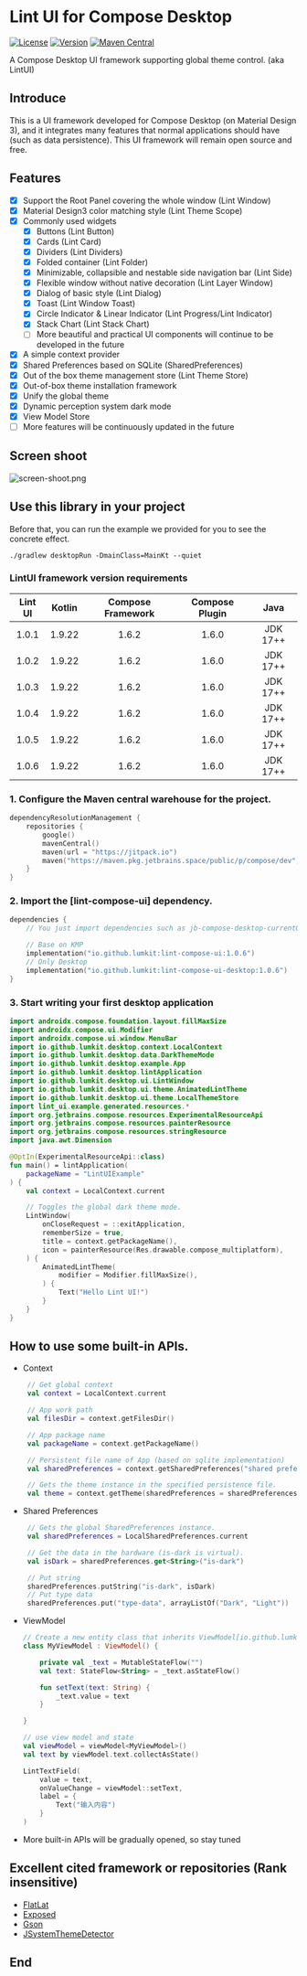 # Lint UI for Compose Desktop

[![License](https://img.shields.io/github/license/lumkit/lint-ui)](LICENSE)
[![Version](https://img.shields.io/github/v/release/lumkit/lint-ui?include_prereleases)](https://github.com/lumkit/lint-ui/releases)
[![Maven Central](https://img.shields.io/maven-central/v/io.github.lumkit/lint-compose-ui)](https://central.sonatype.com/artifact/io.github.lumkit/lint-compose-ui/)

A Compose Desktop UI framework supporting global theme control. (aka LintUI)

## Introduce

This is a UI framework developed for Compose Desktop (on Material Design 3),
and it integrates many features that normal applications
should have (such as data persistence).
This UI framework will remain open source and free.

## Features

- [x] Support the Root Panel covering the whole window (Lint Window)
- [x] Material Design3 color matching style (Lint Theme Scope)
- [x] Commonly used widgets
    - [x] Buttons (Lint Button)
    - [x] Cards (Lint Card)
    - [x] Dividers (Lint Dividers)
    - [x] Folded container (Lint Folder)
    - [x] Minimizable, collapsible and nestable side navigation bar (Lint Side)
    - [x] Flexible window without native decoration (Lint Layer Window)
    - [x] Dialog of basic style (Lint Dialog)
    - [x] Toast (Lint Window Toast)
    - [x] Circle Indicator & Linear Indicator (Lint Progress/Lint Indicator)
    - [x] Stack Chart (Lint Stack Chart)
    - [ ] More beautiful and practical UI components will continue to be developed in the future
- [x] A simple context provider
- [x] Shared Preferences based on SQLite (SharedPreferences)
- [x] Out of the box theme management store (Lint Theme Store)
- [x] Out-of-box theme installation framework
- [x] Unify the global theme
- [x] Dynamic perception system dark mode
- [x] View Model Store
- [ ] More features will be continuously updated in the future

## Screen shoot

![screen-shoot.png](static/img/screen-shoot.png)

## Use this library in your project

Before that, you can run the example we provided for you to see the concrete effect.

```shell
./gradlew desktopRun -DmainClass=MainKt --quiet
```

### LintUI framework version requirements

| Lint UI | Kotlin | Compose Framework | Compose Plugin |   Java   |
|:-------:|:------:|:-----------------:|:--------------:|:--------:|
|  1.0.1  | 1.9.22 |       1.6.2       |     1.6.0      | JDK 17++ |
|  1.0.2  | 1.9.22 |       1.6.2       |     1.6.0      | JDK 17++ |
|  1.0.3  | 1.9.22 |       1.6.2       |     1.6.0      | JDK 17++ |
|  1.0.4  | 1.9.22 |       1.6.2       |     1.6.0      | JDK 17++ |
|  1.0.5  | 1.9.22 |       1.6.2       |     1.6.0      | JDK 17++ |
|  1.0.6  | 1.9.22 |       1.6.2       |     1.6.0      | JDK 17++ |

### 1. Configure the Maven central warehouse for the project.

```kotlin
dependencyResolutionManagement {
    repositories {
        google()
        mavenCentral()
        maven(url = "https://jitpack.io")
        maven("https://maven.pkg.jetbrains.space/public/p/compose/dev")
    }
}
```

### 2. Import the [lint-compose-ui] dependency.

```kotlin
dependencies {
    // You just import dependencies such as jb-compose-desktop-currentOs and jb-compose-components-resources.

    // Base on KMP
    implementation("io.github.lumkit:lint-compose-ui:1.0.6")
    // Only Desktop
    implementation("io.github.lumkit:lint-compose-ui-desktop:1.0.6")
}
```

### 3. Start writing your first desktop application

```kotlin
import androidx.compose.foundation.layout.fillMaxSize
import androidx.compose.ui.Modifier
import androidx.compose.ui.window.MenuBar
import io.github.lumkit.desktop.context.LocalContext
import io.github.lumkit.desktop.data.DarkThemeMode
import io.github.lumkit.desktop.example.App
import io.github.lumkit.desktop.lintApplication
import io.github.lumkit.desktop.ui.LintWindow
import io.github.lumkit.desktop.ui.theme.AnimatedLintTheme
import io.github.lumkit.desktop.ui.theme.LocalThemeStore
import lint_ui.example.generated.resources.*
import org.jetbrains.compose.resources.ExperimentalResourceApi
import org.jetbrains.compose.resources.painterResource
import org.jetbrains.compose.resources.stringResource
import java.awt.Dimension

@OptIn(ExperimentalResourceApi::class)
fun main() = lintApplication(
    packageName = "LintUIExample"
) {
    val context = LocalContext.current

    // Toggles the global dark theme mode.
    LintWindow(
        onCloseRequest = ::exitApplication,
        rememberSize = true,
        title = context.getPackageName(),
        icon = painterResource(Res.drawable.compose_multiplatform),
    ) {
        AnimatedLintTheme(
            modifier = Modifier.fillMaxSize(),
        ) {
            Text("Hello Lint UI!")
        }
    }
}
```

## How to use some built-in APIs.

* Context
   ```kotlin
    // Get global context
    val context = LocalContext.current

    // App work path
    val filesDir = context.getFilesDir()

    // App package name
    val packageName = context.getPackageName()

    // Persistent file name of App (based on sqlite implementation)
    val sharedPreferences = context.getSharedPreferences("shared preference file name")

    // Gets the theme instance in the specified persistence file.
    val theme = context.getTheme(sharedPreferences = sharedPreferences)
   ```

* Shared Preferences
   ```kotlin
    // Gets the global SharedPreferences instance.
    val sharedPreferences = LocalSharedPreferences.current

    // Get the data in the hardware (is-dark is virtual).
    val isDark = sharedPreferences.get<String>("is-dark")

    // Put string
    sharedPreferences.putString("is-dark", isDark)
    // Put type data
    sharedPreferences.put("type-data", arrayListOf("Dark", "Light"))
   ```

* ViewModel
  ```kotlin
  // Create a new entity class that inherits ViewModel[io.github.lumkit.desktop.lifecycle.ViewModel], such as "MyViewModel".
  class MyViewModel : ViewModel() {
  
      private val _text = MutableStateFlow("")
      val text: StateFlow<String> = _text.asStateFlow()
  
      fun setText(text: String) {
          _text.value = text
      }
  
  }
  
  // use view model and state
  val viewModel = viewModel<MyViewModel>()
  val text by viewModel.text.collectAsState()
  
  LintTextField(
      value = text,
      onValueChange = viewModel::setText,
      label = {
          Text("输入内容")
      }
  )
  ```

* More built-in APIs will be gradually opened, so stay tuned

## Excellent cited framework or repositories (Rank insensitive)

* [FlatLat](https://github.com/JFormDesigner/FlatLaf)
* [Exposed](https://github.com/JetBrains/Exposed)
* [Gson](https://github.com/google/gson)
* [JSystemThemeDetector](https://github.com/Dansoftowner/jSystemThemeDetector)

## End